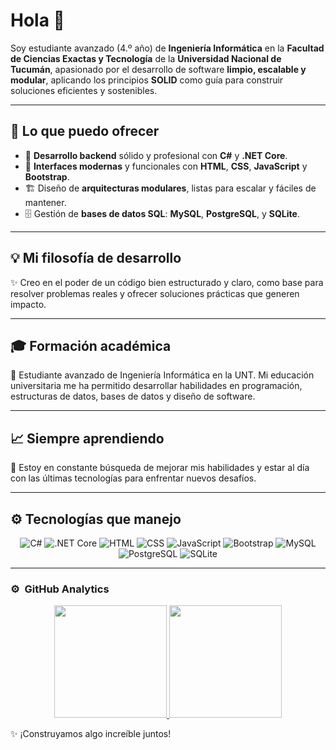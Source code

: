 # Hola 👋  

Soy estudiante avanzado (4.º año) de **Ingeniería Informática** en la **Facultad de Ciencias Exactas y Tecnología** de la **Universidad Nacional de Tucumán**, apasionado por el desarrollo de software **limpio, escalable y modular**, aplicando los principios **SOLID** como guía para construir soluciones eficientes y sostenibles.  

---

## 🎯 **Lo que puedo ofrecer**  
- 🔧 **Desarrollo backend** sólido y profesional con **C#** y **.NET Core**.  
- 🎨 **Interfaces modernas** y funcionales con **HTML**, **CSS**, **JavaScript** y **Bootstrap**.  
- 🏗️ Diseño de **arquitecturas modulares**, listas para escalar y fáciles de mantener.  
- 🗄️ Gestión de **bases de datos SQL**: **MySQL**, **PostgreSQL**, y **SQLite**.  

---

## 💡 **Mi filosofía de desarrollo**  
✨ Creo en el poder de un código bien estructurado y claro, como base para resolver problemas reales y ofrecer soluciones prácticas que generen impacto.  

---

## 🎓 **Formación académica**  
📘 Estudiante avanzado de Ingeniería Informática en la UNT. Mi educación universitaria me ha permitido desarrollar habilidades en programación, estructuras de datos, bases de datos y diseño de software.  

---

## 📈 **Siempre aprendiendo**  
🚀 Estoy en constante búsqueda de mejorar mis habilidades y estar al día con las últimas tecnologías para enfrentar nuevos desafíos.  

---

## ⚙️ **Tecnologías que manejo**  
<div align="center">  
  <img src="https://img.shields.io/badge/C%23-239120?style=for-the-badge&logo=c-sharp&logoColor=white" alt="C#">  
  <img src="https://img.shields.io/badge/.NET-512BD4?style=for-the-badge&logo=dotnet&logoColor=white" alt=".NET Core">  
  <img src="https://img.shields.io/badge/HTML5-E34F26?style=for-the-badge&logo=html5&logoColor=white" alt="HTML">  
  <img src="https://img.shields.io/badge/CSS3-1572B6?style=for-the-badge&logo=css3&logoColor=white" alt="CSS">  
  <img src="https://img.shields.io/badge/JavaScript-F7DF1E?style=for-the-badge&logo=javascript&logoColor=black" alt="JavaScript">  
  <img src="https://img.shields.io/badge/Bootstrap-7952B3?style=for-the-badge&logo=bootstrap&logoColor=white" alt="Bootstrap">  
  <img src="https://img.shields.io/badge/MySQL-4479A1?style=for-the-badge&logo=mysql&logoColor=white" alt="MySQL">  
  <img src="https://img.shields.io/badge/PostgreSQL-336791?style=for-the-badge&logo=postgresql&logoColor=white" alt="PostgreSQL">  
  <img src="https://img.shields.io/badge/SQLite-003B57?style=for-the-badge&logo=sqlite&logoColor=white" alt="SQLite">  
</div>  

---

### ⚙️ &nbsp;GitHub Analytics

<p align="center">
<a href="https://github.com/lucianofalco">
  <img height="180em" src="https://github-readme-stats-eight-theta.vercel.app/api?username=lucianofalco&show_icons=true&theme=algolia&include_all_commits=true&count_private=true"/>
  <img height="180em" src="https://github-readme-stats-eight-theta.vercel.app/api/top-langs/?username=lucianofalco&layout=compact&langs_count=8&theme=algolia"/>
</a>
</p>

✨ ¡Construyamos algo increíble juntos!  
